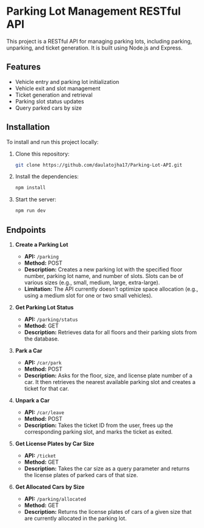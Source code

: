 # Parking Lot Management RESTful API

This project is a RESTful API for managing parking lots, including parking, unparking, and ticket generation. It is built using Node.js and Express.

## Features

- Vehicle entry and parking lot initialization
- Vehicle exit and slot management
- Ticket generation and retrieval
- Parking slot status updates
- Query parked cars by size

## Installation

To install and run this project locally:

1. Clone this repository:
   ```bash
   git clone https://github.com/daulatojha17/Parking-Lot-API.git
   ```
2. Install the dependencies:
   ```bash
   npm install
   ```
3. Start the server:
   ```bash
   npm run dev
   ```


## Endpoints

1. **Create a Parking Lot**
   - **API:** `/parking`
   - **Method:** POST
   - **Description:** Creates a new parking lot with the specified floor number, parking lot name, and number of slots. Slots can be of various sizes (e.g., small, medium, large, extra-large).
   - **Limitation:** The API currently doesn't optimize space allocation (e.g., using a medium slot for one or two small vehicles).

2. **Get Parking Lot Status**
   - **API:** `/parking/status`
   - **Method:** GET
   - **Description:** Retrieves data for all floors and their parking slots from the database.

3. **Park a Car**
   - **API:** `/car/park`
   - **Method:** POST
   - **Description:** Asks for the floor, size, and license plate number of a car. It then retrieves the nearest available parking slot and creates a ticket for that car.

4. **Unpark a Car**
   - **API:** `/car/leave`
   - **Method:** POST
   - **Description:** Takes the ticket ID from the user, frees up the corresponding parking slot, and marks the ticket as exited.

5. **Get License Plates by Car Size**
   - **API:** `/ticket`
   - **Method:** GET
   - **Description:** Takes the car size as a query parameter and returns the license plates of parked cars of that size.

6. **Get Allocated Cars by Size**
   - **API:** `/parking/allocated`
   - **Method:** GET
   - **Description:** Returns the license plates of cars of a given size that are currently allocated in the parking lot.

   
